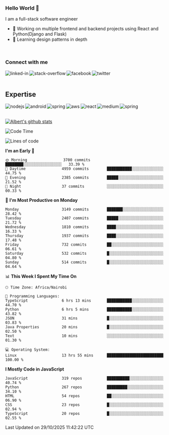 

### Hello World 👋
I am a full-stack software engineer
- 🔭 Working on multiple frontend and backend projects using React and Python(Django and Flask)
- 🌱 Learning design patterns in depth

<br>

### Connect with me

[<img align="left" alt="linked-in" src="https://img.shields.io/badge/linkedin-%230077B5.svg?&style=for-the-badge&logo=linkedin&logoColor=white" />](https://www.linkedin.com/in/albert-byrone/)

<!-- [<img align="left" alt="medium" src="https://img.shields.io/badge/medium-%2312100E.svg?&style=for-the-badge&logo=medium&logoColor=white" />](https://56faisal.medium.com/) -->

[<img align="left" alt="stack-overflow" src="https://img.shields.io/badge/stack%20overflow-FE7A16?logo=stack-overflow&logoColor=white&style=for-the-badge" />](https://stackoverflow.com/users/11916317/albert-byrone)

[<img align="left" alt="facebook" src="https://img.shields.io/badge/facebook-%231877F2.svg?&style=for-the-badge&logo=facebook&logoColor=white" />](https://web.facebook.com/albert.byrone.1/)

[<img align="left" alt="twitter" src="https://img.shields.io/badge/twitter-%231DA1F2.svg?&style=for-the-badge&logo=twitter&logoColor=white" />](https://twitter.com/byrone_albert)

<br>

<br>

## Expertise
<img align="left" alt="nodejs" src="https://img.shields.io/badge/python%20-%2343853D.svg?&style=for-the-badge&logo=node.js&logoColor=white" />
<img align="left" alt="android" src="https://img.shields.io/badge/Flask-3DDC84?logo=android&logoColor=white&style=for-the-badge" />
<img align="left" alt="spring" src="https://img.shields.io/badge/drf%20-%236DB33F.svg?&style=for-the-badge&logo=spring&logoColor=white" />
<img align="left" alt="aws" src="https://img.shields.io/badge/django%20AWS-%23232F3E?logo=amazon-aws&logoColor=white&style=for-the-badge" />
<img align="left" alt="react" src="https://img.shields.io/badge/react%20-%2320232a.svg?&style=for-the-badge&logo=react&logoColor=%2361DAFB" />
<img align="left" alt="medium" src="https://img.shields.io/badge/Angular-%23316192.svg?&style=for-the-badge&logo=postgresql&logoColor=white" />
<img align="left" alt="spring" src="https://img.shields.io/badge/Javascript%20-%236DB33F.svg?&style=for-the-badge&logo=spring&logoColor=white" />
<br>
<br>


[![Albert's github stats](https://github-readme-stats.vercel.app/api?username=Albert-Byrone&count_private=true&show_icons=true&theme=radical&hide_rank=false)](https://github.com/anuraghazra/github-readme-stats)

<!-- [![Top Langs](https://github-readme-stats.vercel.app/api/top-langs/?username=Albert-Byrone&layout=compact)](https://github.com/anuraghazra/github-readme-stats) -->

<!--
**Albert-Byrone/Albert-Byrone** is a ✨ _special_ ✨ repository because its `README.md` (this file) appears on your GitHub profile.

Here are some ideas to get you started:

- 🔭 I’m currently working on ...
- 🌱 I’m currently learning ...
- 👯 I’m looking to collaborate on ...
- 🤔 I’m looking for help with ...
- 💬 Ask me about ...
- 📫 How to reach me: ...
- 😄 Pronouns: ...
- ⚡ Fun fact: ...
-->


<!--START_SECTION:waka-->
![Code Time](http://img.shields.io/badge/Code%20Time-2%2C109%20hrs%2038%20mins-blue)

![Lines of code](https://img.shields.io/badge/From%20Hello%20World%20I%27ve%20Written-86.6%20million%20lines%20of%20code-blue)

**I'm an Early 🐤** 

```text
🌞 Morning                3700 commits        ████████░░░░░░░░░░░░░░░░░   33.39 % 
🌆 Daytime                4959 commits        ███████████░░░░░░░░░░░░░░   44.75 % 
🌃 Evening                2385 commits        █████░░░░░░░░░░░░░░░░░░░░   21.52 % 
🌙 Night                  37 commits          ░░░░░░░░░░░░░░░░░░░░░░░░░   00.33 % 
```
📅 **I'm Most Productive on Monday** 

```text
Monday                   3149 commits        ███████░░░░░░░░░░░░░░░░░░   28.42 % 
Tuesday                  2407 commits        █████░░░░░░░░░░░░░░░░░░░░   21.72 % 
Wednesday                1810 commits        ████░░░░░░░░░░░░░░░░░░░░░   16.33 % 
Thursday                 1937 commits        ████░░░░░░░░░░░░░░░░░░░░░   17.48 % 
Friday                   732 commits         ██░░░░░░░░░░░░░░░░░░░░░░░   06.61 % 
Saturday                 532 commits         █░░░░░░░░░░░░░░░░░░░░░░░░   04.80 % 
Sunday                   514 commits         █░░░░░░░░░░░░░░░░░░░░░░░░   04.64 % 
```


📊 **This Week I Spent My Time On** 

```text
🕑︎ Time Zone: Africa/Nairobi

💬 Programming Languages: 
TypeScript               6 hrs 13 mins       ███████████░░░░░░░░░░░░░░   44.70 % 
Python                   6 hrs 5 mins        ███████████░░░░░░░░░░░░░░   43.82 % 
JSON                     31 mins             █░░░░░░░░░░░░░░░░░░░░░░░░   03.83 % 
Java Properties          20 mins             █░░░░░░░░░░░░░░░░░░░░░░░░   02.50 % 
Text                     10 mins             ░░░░░░░░░░░░░░░░░░░░░░░░░   01.30 % 

💻 Operating System: 
Linux                    13 hrs 55 mins      █████████████████████████   100.00 % 
```

**I Mostly Code in JavaScript** 

```text
JavaScript               319 repos           ██████████░░░░░░░░░░░░░░░   40.74 % 
Python                   267 repos           █████████░░░░░░░░░░░░░░░░   34.10 % 
HTML                     54 repos            ██░░░░░░░░░░░░░░░░░░░░░░░   06.90 % 
CSS                      23 repos            █░░░░░░░░░░░░░░░░░░░░░░░░   02.94 % 
TypeScript               20 repos            █░░░░░░░░░░░░░░░░░░░░░░░░   02.55 % 
```




 Last Updated on 29/10/2025 11:42:22 UTC
<!--END_SECTION:waka-->
